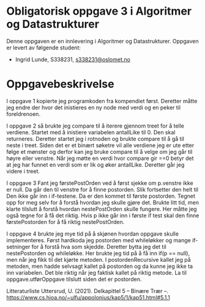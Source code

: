# Obligatorisk oppgave 3 i Algoritmer og Datastrukturer

Denne oppgaven er en innlevering i Algoritmer og Datastrukturer. 
Oppgaven er levert av følgende student:
* Ingrid Lunde, S338231, s338231@oslomet.no


# Oppgavebeskrivelse

I oppgave 1 kopierte jeg programkoden fra kompendiet først. Deretter måtte jeg endre der hvor det inistieres 
en ny node med verdi og en peker til foreldrenoen. 

I oppgave 2 så brukte jeg compare til å iterere gjennom treet for å telle verdiene. Startet med å inistiere 
variabelen antallLike til 0. Den skal returneres. Deretter startet jeg i rotnoden og brukte
compare til å gå til neste i treet. Siden det er et binært søketre vil alle verdiene jeg er ute etter følge et 
mønster og derfor kan jeg bruke compare til å velge om jeg går til høyre eller venstre. Når jeg møtte en verdi hvor 
compare gir ==0 betyr det at jeg har funnet en verdi som er lik og øker antallLike. Deretter går jeg videre i treet. 

I oppgave 3 Fant jeg førstePostOrden ved å først sjekke om p.venstre ikke er null. Da går den til venstre for å finne 
postorden. Slik fortsetter den helt til Den ikke går inn i if-testene. Da er den kommet til første postorden. Tegnet 
opp for meg selv for å forstå hvordan jeg skulle gjøre det. 
Brukte litt tid, men klarte tilslutt å forstå hvordan nestePostOrden skulle fungere. Her måtte jeg også tegne for å få 
det riktig. Hvis p ikke går inn i første if test skal den finne førstePostorden for å få riktig nestePostOrden. 

I oppgave 4 brukte jeg mye tid på å skjønen hvordan oppgave skulle implementeres. Først hardkoda jeg postorden med 
whileløkker og mange if-setninger for å forstå hva som skjedde. Deretter bytta jeg det til nestePostorden og whileløkke.
Her brukte jeg tid på å få inn if(p == null), men når jeg fikk til det kjørte metoden. I postordenRecursive kallet jeg 
på metoden, men hadde selvsagt kallet på postorden og da kunne jeg ikke ta inn variabelen. Det ble riktig når jeg 
faktisk kallet på riktig metode. La til oppgave.utførOppgave tilslutt siden det er postorden. 

Litteraturliste
Uttersrud, U. (2021). Delkapittel 5  –  Binære Trær   –.
https://www.cs.hioa.no/~ulfu/appolonius/kap5/1/kap51.html#5.1.1
